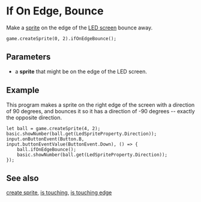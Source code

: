 # If On Edge, Bounce

Make a [sprite](/reference/game/create-sprite) on the edge of the
[LED screen](/device/screen) bounce away.

```sig
game.createSprite(0, 2).ifOnEdgeBounce();
```

## Parameters

* a **sprite** that might be on the edge of the LED screen.

## Example

This program makes a sprite on the right edge of the screen with a
direction of 90 degrees, and bounces it so it has a direction of -90
degrees -- exactly the opposite direction.

```blocks
let ball = game.createSprite(4, 2);
basic.showNumber(ball.get(LedSpriteProperty.Direction));
input.onButtonEvent(Button.B, input.buttonEventValue(ButtonEvent.Down), () => {
    ball.ifOnEdgeBounce();
    basic.showNumber(ball.get(LedSpriteProperty.Direction));
});
```

## See also

[create sprite](/reference/game/create-sprite),
[is touching](/reference/game/is-touching),
[is touching edge](/reference/game/is-touching-edge)
